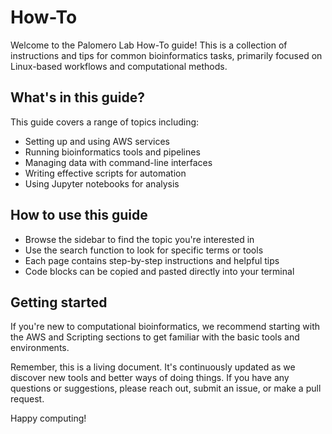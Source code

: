 # How-To

Welcome to the Palomero Lab How-To guide! 
This is a collection of instructions and tips for common bioinformatics tasks, 
primarily focused on Linux-based workflows and computational methods.

## What's in this guide?

This guide covers a range of topics including:
- Setting up and using AWS services
- Running bioinformatics tools and pipelines
- Managing data with command-line interfaces
- Writing effective scripts for automation
- Using Jupyter notebooks for analysis

## How to use this guide

- Browse the sidebar to find the topic you're interested in
- Use the search function to look for specific terms or tools
- Each page contains step-by-step instructions and helpful tips
- Code blocks can be copied and pasted directly into your terminal

## Getting started

If you're new to computational bioinformatics, we recommend starting with the AWS and 
Scripting sections to get familiar with the basic tools and environments.

Remember, this is a living document. 
It's continuously updated as we discover new tools and better ways of doing things. 
If you have any questions or suggestions, please reach out, submit an issue, or
make a pull request.

Happy computing!
